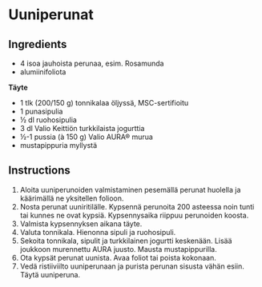 
# Uuniperunat

## Ingredients

* 4 isoa jauhoista perunaa, esim. Rosamunda
* alumiinifoliota

**Täyte**
* 1 tlk (200/150 g) tonnikalaa öljyssä, MSC-sertifioitu
* 1 punasipulia
* ½ dl ruohosipulia
* 3 dl Valio Keittiön turkkilaista jogurttia
* ½-1 pussia (à 150 g) Valio AURA® murua
* mustapippuria myllystä

## Instructions

1. Aloita uuniperunoiden valmistaminen pesemällä perunat huolella ja käärimällä ne yksitellen folioon.
2. Nosta perunat uuniritilälle. Kypsennä perunoita 200 asteessa noin tunti tai kunnes ne ovat kypsiä. Kypsennysaika riippuu perunoiden koosta.
3. Valmista kypsennyksen aikana täyte.
4. Valuta tonnikala. Hienonna sipuli ja ruohosipuli.
5. Sekoita tonnikala, sipulit ja turkkilainen jogurtti keskenään. Lisää joukkoon murennettu AURA juusto. Mausta mustapippurilla.
6. Ota kypsät perunat uunista. Avaa foliot tai poista kokonaan.
7. Vedä ristiiviilto uuniperunaan ja purista perunan sisusta vähän esiin. Täytä uuniperuna.

